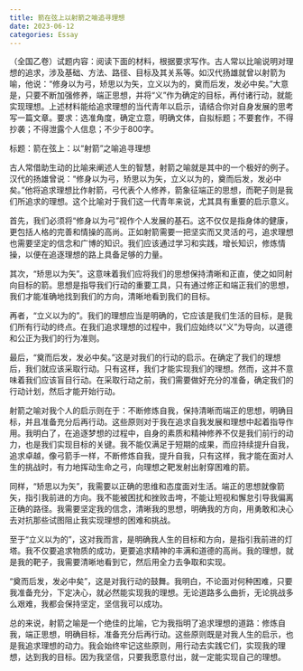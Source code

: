 ```yaml
---
title: 箭在弦上以射箭之喻追寻理想
date: 2023-06-12
categories: Essay
---
```




（全国乙卷）试题内容：阅读下面的材料，根据要求写作。古人常以比喻说明对理想的追求，涉及基础、方法、路径、目标及其关系等。如汉代扬雄就曾以射箭为喻，他说：“修身以为弓，矫思以为矢，立义以为的，奠而后发，发必中矣。”大意是，只要不断加强修养，端正思想，并将“义”作为确定的目标，再付诸行动，就能实现理想。上述材料能给追求理想的当代青年以启示，请结合你对自身发展的思考写一篇文章。要求：选准角度，确定立意，明确文体，自拟标题；不要套作，不得抄袭；不得泄露个人信息；不少于800字。

标题：箭在弦上：以“射箭”之喻追寻理想

古人常借助生动的比喻来阐述人生的智慧，射箭之喻就是其中的一个极好的例子。汉代的扬雄曾说：“修身以为弓，矫思以为矢，立义以为的，奠而后发，发必中矣。”他将追求理想比作射箭，弓代表个人修养，箭象征端正的思想，而靶子则是我们所追求的理想。这个比喻对于我们这一代青年来说，尤其具有重要的启示意义。

首先，我们必须将“修身以为弓”视作个人发展的基石。这不仅仅是指身体的健康，更包括人格的完善和情操的高尚。正如射箭需要一把坚实而又灵活的弓，追求理想也需要坚定的信念和广博的知识。我们应该通过学习和实践，增长知识，修炼情操，以便在追逐理想的路上具备足够的力量。

其次，“矫思以为矢”。这意味着我们应将我们的思想保持清晰和正直，使之如同射向目标的箭。思想是指导我们行动的重要工具，只有通过修正和端正我们的思想，我们才能准确地找到我们的方向，清晰地看到我们的目标。

再者，“立义以为的”。我们的理想应当是明确的，它应该是我们生活的目标，是我们所有行动的终点。在我们追求理想的过程中，我们应始终以“义”为导向，以道德和公正为我们的行为准则。

最后，“奠而后发，发必中矣。”这是对我们的行动的启示。在确定了我们的理想后，我们就应该采取行动。只有这样，我们才能实现我们的理想。然而，这并不意味着我们应该盲目行动。在采取行动之前，我们需要做好充分的准备，确定我们的行动计划，然后才能开始行动。

射箭之喻对我个人的启示则在于：不断修炼自我，保持清晰而端正的思想，明确目标，并且准备充分后再行动。这些原则对于我在追求自我发展和理想中起着指导作用。我明白了，在追逐梦想的过程中，自身的素质和精神修养不仅是我们前行的动力，也是我们实现目标的关键。我不能仅满足于短期的成果，而应持续提升自我，追求卓越，像弓箭手一样，不断修炼自我，提升自我，只有这样，我才能在面对人生的挑战时，有力地挥动生命之弓，向理想之靶发射出射穿困难的箭。

同样，“矫思以为矢”，我需要以正确的思维和态度面对生活。端正的思想就像箭矢，指引我前进的方向。我不能被困扰和挫败击垮，不能让短视和懈怠引导我偏离正确的路径。我需要坚定我的信念，清晰我的思想，明确我的方向，用勇敢和决心去对抗那些试图阻止我实现理想的困难和挑战。

至于“立义以为的”，这对我而言，是明确我人生的目标和方向，是指引我前进的灯塔。我不仅要追求物质的成功，更要追求精神的丰满和道德的高尚。我的理想，就是我的靶子，我需要清晰地看到它，然后用全力去争取和实现。

“奠而后发，发必中矣”，这是对我行动的鼓舞。我明白，不论面对何种困难，只要我准备充分，下定决心，就必然能实现我的理想。无论道路多么曲折，无论挑战多么艰难，我都会保持坚定，坚信我可以成功。

总的来说，射箭之喻是一个绝佳的比喻，它为我指明了追求理想的道路：修炼自我，端正思想，明确目标，准备充分后再行动。这些原则既是对我人生的启示，也是我追求理想的动力。我会始终牢记这些原则，用行动去实践它们，实现我的理想，达到我的目标。因为我坚信，只要我愿意付出，就一定能实现自己的理想。